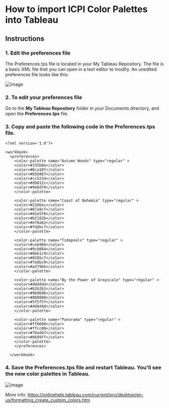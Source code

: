 # How to import ICPI Color Palettes into Tableau
## Instructions

### 1. Edit the preferences file

The Preferences.tps file is located in your My Tableau Repository. The file is a basic XML file that you can open in a text editor to modify. An unedited preferences file looks like this:

![image](https://user-images.githubusercontent.com/5234106/52356205-d053d680-2a01-11e9-8f65-b8e002ed7760.png)

### 2. To edit your preferences file

Go to the **My Tableau Repository** folder in your Documents directory, and open the **Preferences.tps** file.

### 3. Copy and paste the following code in the **Preferences.tps** file.

```
<?xml version='1.0'?>

<workbook>
  <preferences>
	<color-palette name="Autumn Woods" type="regular" > 
	<color>#335b8e</color> 
	<color>#6ca18f</color> 
	<color>#b5b867</color> 
	<color>#cc5234</color> 
	<color>#d9812c</color> 
	<color>#948d79</color> 
	</color-palette>
	
	<color-palette name="Coast of Bohemia" type="regular" > 
	<color>#2166ac</color> 
	<color>#67a9cf</color> 
	<color>#d1e5f0</color> 
	<color>#b2182b</color> 
	<color>#ef8a62</color> 
	<color>#fddbc7</color> 
	</color-palette>
	
	<color-palette name="Tidepools" type="regular" > 
	<color>#ceb966</color> 
	<color>#9cb084</color> 
	<color>#6bb1c9</color> 
	<color>#6585cf</color> 
	<color>#7e6bc9</color> 
	<color>#a379bb</color> 
	</color-palette>

	<color-palette name="By the Power of Grayscale" type="regular" > 
	<color>#dddddd</color> 
	<color>#b2b2b2</color> 
	<color>#969696</color> 
	<color>#808080</color> 
	<color>#5f5f5f</color> 
	<color>#4d4d4d</color> 
	</color-palette>	

	<color-palette name="Panorama" type="regular" > 
	<color>#ff6600</color> 
	<color>#ffcc00</color> 
	<color>#70ad47</color> 
	<color>#6699ff</color> 
	</color-palette>	
	</preferences>
  
  </workbook>

  ```


### 4. Save the **Preferences.tps** file and restart Tableau. You'll see the new color palettes in Tableau.
![image](https://user-images.githubusercontent.com/5234106/52356559-756eaf00-2a02-11e9-87ff-c6f67270d417.png)

More info: https://onlinehelp.tableau.com/current/pro/desktop/en-us/formatting_create_custom_colors.htm 
